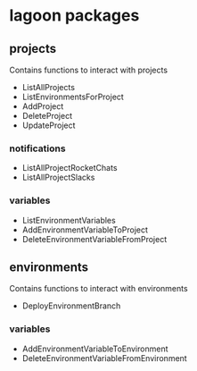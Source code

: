 # lagoon packages

## projects
Contains functions to interact with projects
* ListAllProjects
* ListEnvironmentsForProject
* AddProject
* DeleteProject
* UpdateProject

### notifications
* ListAllProjectRocketChats
* ListAllProjectSlacks

### variables
* ListEnvironmentVariables
* AddEnvironmentVariableToProject
* DeleteEnvironmentVariableFromProject

## environments
Contains functions to interact with environments
* DeployEnvironmentBranch
### variables
* AddEnvironmentVariableToEnvironment
* DeleteEnvironmentVariableFromEnvironment